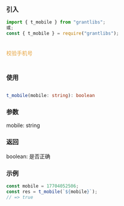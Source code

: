 ### 引入

```js
import { t_mobile } from "grantlibs";
或;
const { t_mobile } = require("grantlibs");
```

<div style="color: #E6A23C; fontSize: 18px; padding: 20px 0">
  校验手机号
</div>

### 使用

```ts

t_mobile(mobile: string): boolean

```

### 参数

mobile: string

### 返回

boolean: 是否正确

### 示例

```js
const mobile = 17704052506;
const res = t_mobile(`${mobile}`);
// => true
```
